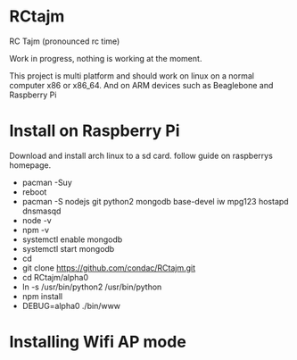 RCtajm
======

RC Tajm (pronounced rc time)

Work in progress, nothing is working at the moment.

This project is multi platform and should work on linux on a normal computer x86 or x86_64. And on ARM devices such as Beaglebone and Raspberry Pi


Install on Raspberry Pi
=======================

Download and install arch linux to a sd card. follow guide on raspberrys homepage.

* pacman -Suy
* reboot
* pacman -S nodejs git python2 mongodb base-devel iw mpg123 hostapd dnsmasqd
* node -v
* npm -v
* systemctl enable mongodb
* systemctl start mongodb
* cd 
* git clone https://github.com/condac/RCtajm.git
* cd RCtajm/alpha0
* ln -s /usr/bin/python2 /usr/bin/python
* npm install
* DEBUG=alpha0 ./bin/www


Installing Wifi AP mode
=======================

